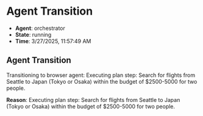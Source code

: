 # Agent Transition

- **Agent**: orchestrator
- **State**: running
- **Time**: 3/27/2025, 11:57:49 AM

## Agent Transition

Transitioning to browser agent: Executing plan step: Search for flights from Seattle to Japan (Tokyo or Osaka) within the budget of $2500-5000 for two people.

**Reason**: Executing plan step: Search for flights from Seattle to Japan (Tokyo or Osaka) within the budget of $2500-5000 for two people.

